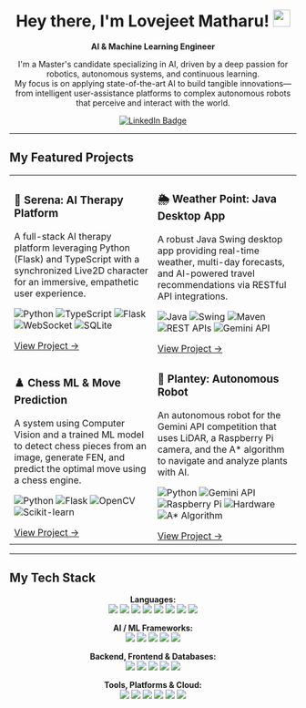 <div align="center">
  <h1>
    Hey there, I'm Lovejeet Matharu! 
    <img src="https://media.giphy.com/media/hvRJCLFzcasrR4ia7z/giphy.gif" width="30px"/>
  </h1>
  <p>
    <strong>AI & Machine Learning Engineer</strong>
  </p>
  <p>
    I'm a Master's candidate specializing in AI, driven by a deep passion for robotics, autonomous systems, and continuous learning.
    <br/>
    My focus is on applying state-of-the-art AI to build tangible innovations—from intelligent user-assistance platforms to complex autonomous robots that perceive and interact with the world.
  </p>
</div>

<div align="center">
  <a href="https://www.linkedin.com/in/lovejeet-singh-matharu-975679213/" target="_blank">
    <img src="https://img.shields.io/badge/LinkedIn-0077B5?style=for-the-badge&logo=linkedin&logoColor=white" alt="LinkedIn Badge"/>
  </a>
</div>

---

## My Featured Projects

<table>
  <tr>
    <td width="50%">
      <h3>💬 Serena: AI Therapy Platform</h3>
      <p>A full-stack AI therapy platform leveraging Python (Flask) and TypeScript with a synchronized Live2D character for an immersive, empathetic user experience.</p>
      <p>
        <img src="https://img.shields.io/badge/Python-3776AB?style=for-the-badge&logo=python&logoColor=white" alt="Python"/>
        <img src="https://img.shields.io/badge/TypeScript-3178C6?style=for-the-badge&logo=typescript&logoColor=white" alt="TypeScript"/>
        <img src="https://img.shields.io/badge/Flask-000000?style=for-the-badge&logo=flask&logoColor=white" alt="Flask"/>
        <img src="https://img.shields.io/badge/WebSocket-010101?style=for-the-badge" alt="WebSocket"/>
        <img src="https://img.shields.io/badge/SQLite-003B57?style=for-the-badge&logo=sqlite&logoColor=white" alt="SQLite"/>
      </p>
      <a href="https://github.com/LovejeetM/Serena" target="_blank">View Project →</a>
    </td>
    <td width="50%">
      <h3>🌦️ Weather Point: Java Desktop App</h3>
      <p>A robust Java Swing desktop app providing real-time weather, multi-day forecasts, and AI-powered travel recommendations via RESTful API integrations.</p>
      <p>
        <img src="https://img.shields.io/badge/Java-ED8B00?style=for-the-badge&logo=java&logoColor=white" alt="Java"/>
        <img src="https://img.shields.io/badge/Swing-555555?style=for-the-badge" alt="Swing"/>
        <img src="https://img.shields.io/badge/Maven-C71A36?style=for-the-badge&logo=apache-maven&logoColor=white" alt="Maven"/>
        <img src="https://img.shields.io/badge/RESTful%20APIs-027585?style=for-the-badge" alt="REST APIs"/>
        <img src="https://img.shields.io/badge/Gemini%20API-4A90E2?style=for-the-badge" alt="Gemini API"/>
      </p>
      <a href="https://github.com/LovejeetM/Weather-Point" target="_blank">View Project →</a>
    </td>
  </tr>
  <tr>
    <td width="50%">
      <h3>♟️ Chess ML & Move Prediction</h3>
      <p>A system using Computer Vision and a trained ML model to detect chess pieces from an image, generate FEN, and predict the optimal move using a chess engine.</p>
      <p>
        <img src="https://img.shields.io/badge/Python-3776AB?style=for-the-badge&logo=python&logoColor=white" alt="Python"/>
        <img src="https://img.shields.io/badge/Flask-000000?style=for-the-badge&logo=flask&logoColor=white" alt="Flask"/>
        <img src="https://img.shields.io/badge/OpenCV-5C3EE8?style=for-the-badge&logo=opencv&logoColor=white" alt="OpenCV"/>
        <img src="https://img.shields.io/badge/Scikit--learn-F7931E?style=for-the-badge&logo=scikit-learn&logoColor=white" alt="Scikit-learn"/>
      </p>
      <a href="https://github.com/LovejeetM/Chess_ML_Algorithm" target="_blank">View Project →</a>
    </td>
    <td width="50%">
      <h3>🤖 Plantey: Autonomous Robot</h3>
      <p>An autonomous robot for the Gemini API competition that uses LiDAR, a Raspberry Pi camera, and the A* algorithm to navigate and analyze plants with AI.</p>
      <p>
        <img src="https://img.shields.io/badge/Python-3776AB?style=for-the-badge&logo=python&logoColor=white" alt="Python"/>
        <img src="https://img.shields.io/badge/Gemini%20API-4A90E2?style=for-the-badge" alt="Gemini API"/>
        <img src="https://img.shields.io/badge/Raspberry%20Pi-A22846?style=for-the-badge&logo=raspberry-pi&logoColor=white" alt="Raspberry Pi"/>
        <img src="https://img.shields.io/badge/Hardware-5E5E5E?style=for-the-badge" alt="Hardware"/>
        <img src="https://img.shields.io/badge/A*%20Algorithm-FF6F00?style=for-the-badge" alt="A* Algorithm"/>
      </p>
      <a href="https://github.com/LovejeetM/autonomous_robot" target="_blank">View Project →</a>
    </td>
  </tr>
</table>

---

## My Tech Stack

<p align="center">
  <strong>Languages:</strong><br>
  <a href="#"><img src="https://img.shields.io/badge/Python-3776AB?style=for-the-badge&logo=python&logoColor=white" /></a>
  <a href="#"><img src="https://img.shields.io/badge/Java-ED8B00?style=for-the-badge&logo=java&logoColor=white" /></a>
  <a href="#"><img src="https://img.shields.io/badge/C%2B%2B-00599C?style=for-the-badge&logo=c%2B%2B&logoColor=white" /></a>
  <a href="#"><img src="https://img.shields.io/badge/TypeScript-3178C6?style=for-the-badge&logo=typescript&logoColor=white" /></a>
  <a href="#"><img src="https://img.shields.io/badge/JavaScript-F7DF1E?style=for-the-badge&logo=javascript&logoColor=black" /></a>
  <a href="#"><img src="https://img.shields.io/badge/SQL-4479A1?style=for-the-badge&logo=postgresql&logoColor=white" /></a>
  <a href="#"><img src="https://img.shields.io/badge/HTML5-E34F26?style=for-the-badge&logo=html5&logoColor=white" /></a>
  <a href="#"><img src="https://img.shields.io/badge/CSS3-1572B6?style=for-the-badge&logo=css3&logoColor=white" /></a>
</p>

<p align="center">
  <strong>AI / ML Frameworks:</strong><br>
  <a href="#"><img src="https://img.shields.io/badge/TensorFlow-FF6F00?style=for-the-badge&logo=tensorflow&logoColor=white" /></a>
  <a href="#"><img src="https://img.shields.io/badge/PyTorch-EE4C2C?style=for-the-badge&logo=pytorch&logoColor=white" /></a>
  <a href="#"><img src="https://img.shields.io/badge/LangChain-FFFFFF?style=for-the-badge" /></a>
  <a href="#"><img src="https://img.shields.io/badge/Scikit--learn-F7931E?style=for-the-badge&logo=scikit-learn&logoColor=white" /></a>
  <a href="#"><img src="https://img.shields.io/badge/OpenCV-5C3EE8?style=for-the-badge&logo=opencv&logoColor=white" /></a>
</p>

<p align="center">
  <strong>Backend, Frontend & Databases:</strong><br>
  <a href="#"><img src="https://img.shields.io/badge/Flask-000000?style=for-the-badge&logo=flask&logoColor=white" /></a>
  <a href="#"><img src="https://img.shields.io/badge/Node.js-339933?style=for-the-badge&logo=nodedotjs&logoColor=white" /></a>
  <a href="#"><img src="https://img.shields.io/badge/Swing-555555?style=for-the-badge" /></a>
  <a href="#"><img src="https://img.shields.io/badge/MySQL-4479A1?style=for-the-badge&logo=mysql&logoColor=white" /></a>
  <a href="#"><img src="https://img.shields.io/badge/Microsoft%20SQL%20Server-CC2927?style=for-the-badge&logo=microsoft%20sql%20server&logoColor=white" /></a>
</p>

<p align="center">
  <strong>Tools, Platforms & Cloud:</strong><br>
  <a href="#"><img src="https://img.shields.io/badge/Docker-2496ED?style=for-the-badge&logo=docker&logoColor=white" /></a>
  <a href="#"><img src="https://img.shields.io/badge/Google%20Cloud-4285F4?style=for-the-badge&logo=google-cloud&logoColor=white" /></a>
  <a href="#"><img src="https://img.shields.io/badge/Amazon%20AWS-232F3E?style=for-the-badge&logo=amazon-aws&logoColor=white" /></a>
  <a href="#"><img src="https://img.shields.io/badge/Linux-FCC624?style=for-the-badge&logo=linux&logoColor=black" /></a>
  <a href="#"><img src="https://img.shields.io/badge/Git-F05032?style=for-the-badge&logo=git&logoColor=white" /></a>
  <a href="#"><img src="https://img.shields.io/badge/Gemini%20API-4A90E2?style=for-the-badge" /></a>
</p>
